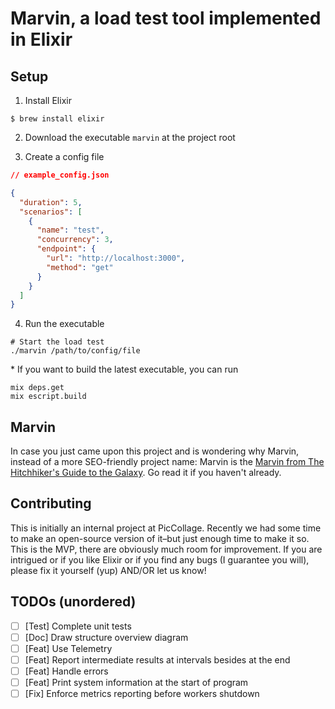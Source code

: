 # Marvin, a load test tool implemented in Elixir

## Setup

1. Install Elixir

```script
$ brew install elixir
```

2. Download the executable `marvin` at the project root

3. Create a config file

```json
// example_config.json

{
  "duration": 5,
  "scenarios": [
    {
      "name": "test",
      "concurrency": 3,
      "endpoint": {
        "url": "http://localhost:3000",
        "method": "get"
      }
    }
  ]
}
```

4. Run the executable 

```script
# Start the load test
./marvin /path/to/config/file
```

\* If you want to build the latest executable, you can run

```script
mix deps.get
mix escript.build
```



## Marvin

In case you just came upon this project and is wondering why Marvin, instead of a more SEO-friendly project name: Marvin is the [Marvin from The Hitchhiker's Guide to the Galaxy](https://en.wikipedia.org/wiki/Marvin_the_Paranoid_Android). Go read it if you haven't already.



## Contributing

This is initially an internal project at PicCollage. Recently we had some time to make an open-source version of it–but just enough time to make it so. This is the MVP, there are obviously much room for improvement. If you are intrigued or if you like Elixir or if you find any bugs (I guarantee you will), please fix it yourself (yup) AND/OR let us know! 



## TODOs (unordered)

- [ ] [Test] Complete unit tests
- [ ] [Doc] Draw structure overview diagram
- [ ] [Feat] Use Telemetry
- [ ] [Feat] Report intermediate results at intervals besides at the end
- [ ] [Feat] Handle errors
- [ ] [Feat] Print system information at the start of program
- [ ] [Fix] Enforce metrics reporting before workers shutdown